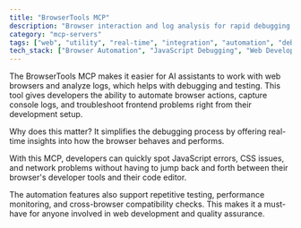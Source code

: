 ```yaml
---
title: "BrowserTools MCP"
description: "Browser interaction and log analysis for rapid debugging and testing"
category: "mcp-servers"
tags: ["web", "utility", "real-time", "integration", "automation", "debugging", "log analysis", "frontend issues"]
tech_stack: ["Browser Automation", "JavaScript Debugging", "Web Development", "Performance Monitoring", "Cross-browser Testing", "Console Log Capture"]
---
```


The BrowserTools MCP makes it easier for AI assistants to work with web browsers and analyze logs, which helps with debugging and testing. This tool gives developers the ability to automate browser actions, capture console logs, and troubleshoot frontend problems right from their development setup.

Why does this matter? It simplifies the debugging process by offering real-time insights into how the browser behaves and performs.

With this MCP, developers can quickly spot JavaScript errors, CSS issues, and network problems without having to jump back and forth between their browser's developer tools and their code editor.

The automation features also support repetitive testing, performance monitoring, and cross-browser compatibility checks. This makes it a must-have for anyone involved in web development and quality assurance.